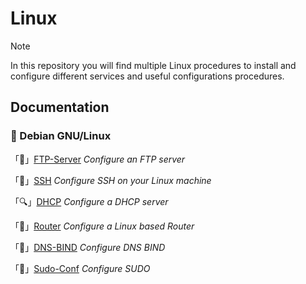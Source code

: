 # Linux

> [!note]
> In this repository you will find multiple Linux procedures to install and configure different services and useful configurations procedures.

## Documentation

### 🐘 Debian GNU/Linux

「📁」[FTP-Server](Linux-FTP-Server.md) *Configure an FTP server*

「🔗」[SSH](SSH-[🇬🇧-🇫🇷].md) *Configure SSH on your Linux machine*

「🔍」[DHCP](DHCP-[🇬🇧-🇫🇷].md) *Configure a DHCP server*

「🚗」[Router](Router-[🇬🇧-🇫🇷].md) *Configure a Linux based Router* 

「📜」[DNS-BIND](DNS-BIND-[🇬🇧-🇫🇷].md) *Configure DNS BIND*

「👑」[Sudo-Conf](sudo-conf.md) *Configure SUDO*

